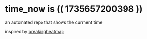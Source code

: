 # time_now is (( 1735657200398 ))

an automated repo that shows the currnent time

inspired by [breakingheatmap](https://github.com/breakingheatmap/breakingheatmap)